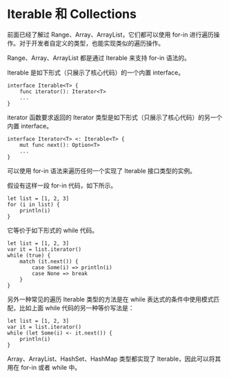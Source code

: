 # Iterable 和 Collections

前面已经了解过 Range、Array、ArrayList，它们都可以使用 for-in 进行遍历操作。对于开发者自定义的类型，也能实现类似的遍历操作。

Range、Array、ArrayList 都是通过 Iterable 来支持 for-in 语法的。

Iterable 是如下形式（只展示了核心代码）的一个内置 interface。

```cangjie
interface Iterable<T> {
    func iterator(): Iterator<T>
    ...
}
```

iterator 函数要求返回的 Iterator 类型是如下形式（只展示了核心代码）的另一个内置 interface。

```cangjie
interface Iterator<T> <: Iterable<T> {
    mut func next(): Option<T>
    ...
}
```

可以使用 for-in 语法来遍历任何一个实现了 Iterable 接口类型的实例。

假设有这样一段 for-in 代码，如下所示。

<!-- run -->

```cangjie
let list = [1, 2, 3]
for (i in list) {
    println(i)
}
```

它等价于如下形式的 while 代码。

<!-- run -->

```cangjie
let list = [1, 2, 3]
var it = list.iterator()
while (true) {
    match (it.next()) {
        case Some(i) => println(i)
        case None => break
    }
}
```

另外一种常见的遍历 Iterable 类型的方法是在 while 表达式的条件中使用模式匹配，比如上面 while 代码的另一种等价写法是：

<!-- run -->

```cangjie
let list = [1, 2, 3]
var it = list.iterator()
while (let Some(i) <- it.next()) {
    println(i)
}
```

Array、ArrayList、HashSet、HashMap 类型都实现了 Iterable，因此可以将其用在 for-in 或者 while 中。
